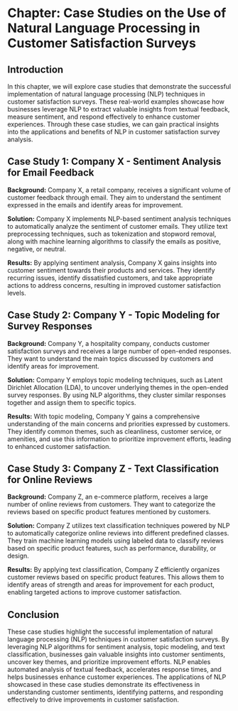 Chapter: Case Studies on the Use of Natural Language Processing in Customer Satisfaction Surveys
================================================================================================

Introduction
------------

In this chapter, we will explore case studies that demonstrate the successful implementation of natural language processing (NLP) techniques in customer satisfaction surveys. These real-world examples showcase how businesses leverage NLP to extract valuable insights from textual feedback, measure sentiment, and respond effectively to enhance customer experiences. Through these case studies, we can gain practical insights into the applications and benefits of NLP in customer satisfaction survey analysis.

Case Study 1: Company X - Sentiment Analysis for Email Feedback
---------------------------------------------------------------

**Background:** Company X, a retail company, receives a significant volume of customer feedback through email. They aim to understand the sentiment expressed in the emails and identify areas for improvement.

**Solution:** Company X implements NLP-based sentiment analysis techniques to automatically analyze the sentiment of customer emails. They utilize text preprocessing techniques, such as tokenization and stopword removal, along with machine learning algorithms to classify the emails as positive, negative, or neutral.

**Results:** By applying sentiment analysis, Company X gains insights into customer sentiment towards their products and services. They identify recurring issues, identify dissatisfied customers, and take appropriate actions to address concerns, resulting in improved customer satisfaction levels.

Case Study 2: Company Y - Topic Modeling for Survey Responses
-------------------------------------------------------------

**Background:** Company Y, a hospitality company, conducts customer satisfaction surveys and receives a large number of open-ended responses. They want to understand the main topics discussed by customers and identify areas for improvement.

**Solution:** Company Y employs topic modeling techniques, such as Latent Dirichlet Allocation (LDA), to uncover underlying themes in the open-ended survey responses. By using NLP algorithms, they cluster similar responses together and assign them to specific topics.

**Results:** With topic modeling, Company Y gains a comprehensive understanding of the main concerns and priorities expressed by customers. They identify common themes, such as cleanliness, customer service, or amenities, and use this information to prioritize improvement efforts, leading to enhanced customer satisfaction.

Case Study 3: Company Z - Text Classification for Online Reviews
----------------------------------------------------------------

**Background:** Company Z, an e-commerce platform, receives a large number of online reviews from customers. They want to categorize the reviews based on specific product features mentioned by customers.

**Solution:** Company Z utilizes text classification techniques powered by NLP to automatically categorize online reviews into different predefined classes. They train machine learning models using labeled data to classify reviews based on specific product features, such as performance, durability, or design.

**Results:** By applying text classification, Company Z efficiently organizes customer reviews based on specific product features. This allows them to identify areas of strength and areas for improvement for each product, enabling targeted actions to improve customer satisfaction.

Conclusion
----------

These case studies highlight the successful implementation of natural language processing (NLP) techniques in customer satisfaction surveys. By leveraging NLP algorithms for sentiment analysis, topic modeling, and text classification, businesses gain valuable insights into customer sentiments, uncover key themes, and prioritize improvement efforts. NLP enables automated analysis of textual feedback, accelerates response times, and helps businesses enhance customer experiences. The applications of NLP showcased in these case studies demonstrate its effectiveness in understanding customer sentiments, identifying patterns, and responding effectively to drive improvements in customer satisfaction.

